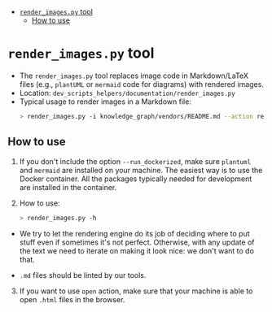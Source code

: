 

<!-- toc -->

- [`render_images.py` tool](#render_imagespy-tool)
  * [How to use](#how-to-use)

<!-- tocstop -->

# `render_images.py` tool

- The `render_images.py` tool replaces image code in Markdown/LaTeX files (e.g.,
  `plantUML` or `mermaid` code for diagrams) with rendered images.
- Location: `dev_scripts_helpers/documentation/render_images.py`
- Typical usage to render images in a Markdown file:
  ```bash
  > render_images.py -i knowledge_graph/vendors/README.md --action render --run_dockerized
  ```

## How to use

1. If you don't include the option `--run_dockerized`, make sure `plantuml` and `mermaid` are installed on your machine. The easiest
   way is to use the Docker container. All the packages typically needed for
   development are installed in the container.

2. How to use:
   ```bash
   > render_images.py -h
   ```

- We try to let the rendering engine do its job of deciding where to put stuff
  even if sometimes it's not perfect. Otherwise, with any update of the text we
  need to iterate on making it look nice: we don't want to do that.

- `.md` files should be linted by our tools.

3. If you want to use `open` action, make sure that your machine is able to open
   `.html` files in the browser.
